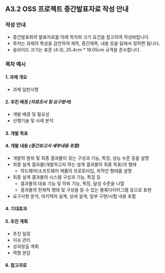 ## A3.2 OSS 프로젝트 중간발표자료 작성 안내  

### 작성 안내  

- 중간발표회의 발표자료를 아래 목차와 크기 요건을 참고하여 작성바랍니다.  
- 목차는 과제의 특성을 감안하여 제목, 중간제목, 내용 등을 팀에서 정하면 됩니다.  
- 슬라이드 크기는 표준 (4:3), 25.4cm * 19.05cm 규격을 준수합니다.  
  
### 목차 예시  

#### 1. 과제 개요

- 과제 일반사항  

#### 2. 추진 배경 *(자료조사 및 요구분석)*

- 개발 배경 및 필요성
- 선행기술 및 사례 분석

#### 3. 개발 목표
      
#### 4. 개발 내용 *(중간보고서 세부내용 포함)*   

- 개발의 범위 및 최종 결과물이 갖는 구성과 기능, 특징, 성능 수준 등을 설명
- 최종 설계 결과물(개발하고자 하는 설계 결과물의 최종 목표)의 형태  
    - 하드웨어/소프트웨어 제품의 프로토타입, 외적인 형태를 설명
- 최종 설계 결과물의 시스템 구성과 기능, 특징 등
    - 결과물의 대표 기능 및 하위 기능, 특징, 달성 수준을 나열
    - 결과물의 전체적 행태 및 구성을 알 수 있는 블록다이어그램 등으로 표현
- 요구사항 분석, 아키텍처 설계, 상세 설계, 일부 구현/시험 내용 포함  

#### 4. 기대효과  

#### 5. 추진 계획  

- 추진 일정
- 이슈 관리
- 성과창출 계획 
- 역할 분담

#### 6. 참고자료


